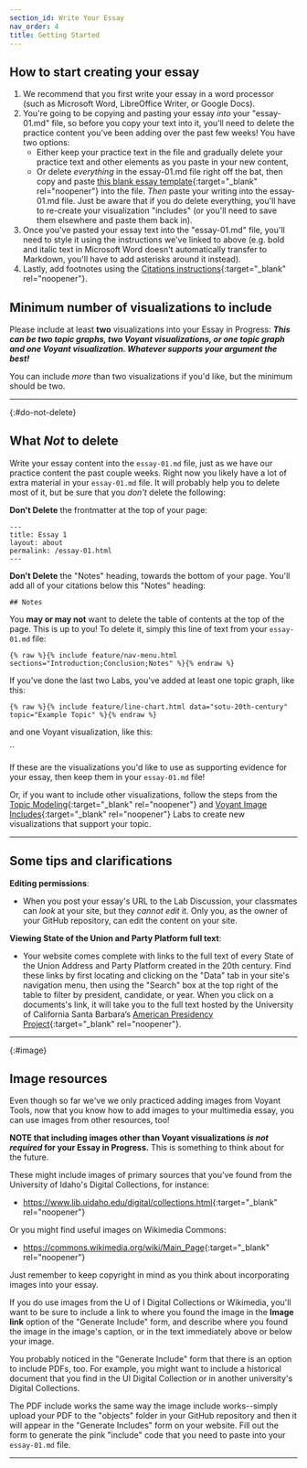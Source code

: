 ```yaml
---
section_id: Write Your Essay
nav_order: 4
title: Getting Started
---
```


## How to start creating your essay

1. We recommend that you first write your essay in a word processor (such as Microsoft Word, LibreOffice Writer, or Google Docs).
2. You're going to be copying and pasting your essay *into* your "essay-01.md" file, so before you copy your text into it, you’ll need to delete the practice content you’ve been adding over the past few weeks! You have two options:
    - Either keep your practice text in the file and gradually delete your practice text and other elements as you paste in your new content,
    - Or delete *everything* in the essay-01.md file right off the bat, then copy and paste [this blank essay template](https://raw.githubusercontent.com/learn-static/text-analysis/main/docs/demo.md){:target="_blank" rel="noopener"} into the file. *Then* paste your writing into the essay-01.md file. Just be aware that if you do delete everything, you'll have to re-create your visualization "includes" (or you'll need to save them elsewhere and paste them back in).
3. Once you've pasted your essay text into the "essay-01.md" file, you'll need to style it using the instructions we've linked to above (e.g. bold and italic text in Microsoft Word doesn't automatically transfer to Markdown, you'll have to add asterisks around it instead).
4. Lastly, add footnotes using the [Citations instructions](/hist-320/includes.html#citations){:target="_blank" rel="noopener"}.

## Minimum number of visualizations to include

Please include at least **two** visualizations into your Essay in Progress:
***This can be two topic graphs, two Voyant visualizations, or one topic graph and one Voyant visualization. Whatever supports your argument the best!***

You can include *more* than two visualizations if you'd like, but the minimum should be two.

---

{:#do-not-delete}
## What ***Not*** to delete

Write your essay content into the `essay-01.md` file, just as we have our practice content the past couple weeks.
Right now you likely have a lot of extra material in your `essay-01.md` file.
It will probably help you to delete most of it, but be sure that you *don't* delete the following:

**Don't Delete** the frontmatter at the top of your page:

```
---
title: Essay 1
layout: about
permalink: /essay-01.html
---
```

**Don't Delete** the "Notes" heading, towards the bottom of your page. 
You'll add all of your citations below this "Notes" heading:

`## Notes`

You **may or may not** want to delete the table of contents at the top of the page. 
This is up to you!
To delete it, simply this line of text from your `essay-01.md` file:

`{% raw %}{% include feature/nav-menu.html sections="Introduction;Conclusion;Notes" %}{% endraw %}`

If you've done the last two Labs, you've added at least one topic graph, like this:

`{% raw %}{% include feature/line-chart.html data="sotu-20th-century" topic="Example Topic" %}{% endraw %}`

and one Voyant visualization, like this:

``

If these are the visualizations you'd like to use as supporting evidence for your essay, then keep them in your `essay-01.md` file!

Or, if you want to include other visualizations, follow the steps from the [Topic Modeling](/hist-320/topic-modeling.html){:target="_blank" rel="noopener"} and [Voyant Image Includes](/hist-320/includes.html){:target="_blank" rel="noopener"} Labs to create new visualizations that support your topic.

---

## Some tips and clarifications

**Editing permissions**:
- When you post your essay's URL to the Lab Discussion, your classmates can *look* at your site, but they *cannot edit* it. Only you, as the owner of your GitHub repository, can edit the content on your site.

**Viewing State of the Union and Party Platform full text**:
- Your website comes complete with links to the full text of every State of the Union Address and Party Platform created in the 20th century. Find these links by first locating and clicking on the "Data" tab in your site's navigation menu, then using the "Search" box at the top right of the table to filter by president, candidate, or year. When you click on a documents's link, it will take you to the full text hosted by the University of California Santa Barbara’s [American Presidency Project](https://www.presidency.ucsb.edu/documents){:target="_blank" rel="noopener"}.

---

{:#image}
## Image resources

Even though so far we've we only practiced adding images from Voyant Tools, now that you know how to add images to your multimedia essay, you can use images from other resources, too!

**NOTE that including images other than Voyant visualizations *is not required* for your Essay in Progress.** This is something to think about for the future.

These might include images of primary sources that you've found from the University of Idaho's Digital Collections, for instance:

- <https://www.lib.uidaho.edu/digital/collections.html>{:target="_blank" rel="noopener"}

Or you might find useful images on Wikimedia Commons:

- <https://commons.wikimedia.org/wiki/Main_Page>{:target="_blank" rel="noopener"}

Just remember to keep copyright in mind as you think about incorporating images into your essay. 

If you do use images from the U of I Digital Collections or Wikimedia, you'll want to be sure to include a link to where you found the image in the **Image link** option of the "Generate Include" form, and describe where you found the image in the image's caption, or in the text immediately above or below your image.

You probably noticed in the "Generate Include" form that there is an option to include PDFs, too. 
For example, you might want to include a historical document that you find in the UI Digital Collection or in another university's Digital Collections.

The PDF include works the same way the image include works--simply upload your PDF to the "objects" folder in your GitHub repository and then it will appear in the "Generate Includes" form on your website.
Fill out the form to generate the pink "include" code that you need to paste into your `essay-01.md` file.

---